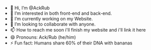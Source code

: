 - 👋 Hi, I’m @AckRub
- 👀 I’m interested in both front-end and back-end.
- 🌱 I’m currently working on my Website.
- 💞️ I’m looking to collaborate with anyone.
- 📫 How to reach me soon i'll finish my website and i'll link it here
- 😄 Pronouns: Ack/Rub (he/him)
- ⚡ Fun fact: Humans share 60% of their DNA with bananas

<!---
AckRub/AckRub is a ✨ special ✨ repository because its `README.md` (this file) appears on your GitHub profile.
You can click the Preview link to take a look at your changes.
--->
